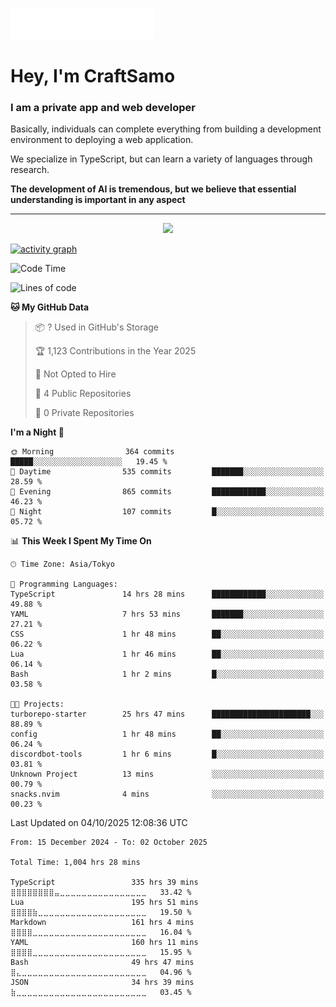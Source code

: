 <img src="images/header.svg"></img>

# Hey, I'm CraftSamo

### I am a private app and web developer

Basically, individuals can complete everything from building a development
environment to deploying a web application.

We specialize in TypeScript, but can learn a variety of languages through
research.

**The development of AI is tremendous, but we believe that essential
understanding is important in any aspect**

---

<p align="center">
  <img alig src="https://github-profile-trophy.vercel.app/?username=craftsamo&theme=onedark&column=-1" />
</p>

[![activity graph](https://github-readme-activity-graph.vercel.app/graph?username=craftsamo&theme=github-dark-dimmed&custom_title=Guilyx%20Activity%20Graph&hide_border=true)](https://github.com/ashutosh00710/github-readme-activity-graph)

<!--START_SECTION:waka-->
![Code Time](http://img.shields.io/badge/Code%20Time-1%2C004%20hrs%2028%20mins-blue)

![Lines of code](https://img.shields.io/badge/From%20Hello%20World%20I%27ve%20Written-581.6%20thousand%20lines%20of%20code-blue)

**🐱 My GitHub Data** 

> 📦 ? Used in GitHub's Storage 
 > 
> 🏆 1,123 Contributions in the Year 2025
 > 
> 🚫 Not Opted to Hire
 > 
> 📜 4 Public Repositories 
 > 
> 🔑 0 Private Repositories 
 > 
**I'm a Night 🦉** 

```text
🌞 Morning                364 commits         █████░░░░░░░░░░░░░░░░░░░░   19.45 % 
🌆 Daytime                535 commits         ███████░░░░░░░░░░░░░░░░░░   28.59 % 
🌃 Evening                865 commits         ████████████░░░░░░░░░░░░░   46.23 % 
🌙 Night                  107 commits         █░░░░░░░░░░░░░░░░░░░░░░░░   05.72 % 
```


📊 **This Week I Spent My Time On** 

```text
🕑︎ Time Zone: Asia/Tokyo

💬 Programming Languages: 
TypeScript               14 hrs 28 mins      ████████████░░░░░░░░░░░░░   49.88 % 
YAML                     7 hrs 53 mins       ███████░░░░░░░░░░░░░░░░░░   27.21 % 
CSS                      1 hr 48 mins        ██░░░░░░░░░░░░░░░░░░░░░░░   06.22 % 
Lua                      1 hr 46 mins        ██░░░░░░░░░░░░░░░░░░░░░░░   06.14 % 
Bash                     1 hr 2 mins         █░░░░░░░░░░░░░░░░░░░░░░░░   03.58 % 

🐱‍💻 Projects: 
turborepo-starter        25 hrs 47 mins      ██████████████████████░░░   88.89 % 
config                   1 hr 48 mins        ██░░░░░░░░░░░░░░░░░░░░░░░   06.24 % 
discordbot-tools         1 hr 6 mins         █░░░░░░░░░░░░░░░░░░░░░░░░   03.81 % 
Unknown Project          13 mins             ░░░░░░░░░░░░░░░░░░░░░░░░░   00.79 % 
snacks.nvim              4 mins              ░░░░░░░░░░░░░░░░░░░░░░░░░   00.23 % 
```


 Last Updated on 04/10/2025 12:08:36 UTC
<!--END_SECTION:waka-->

<!--START_SECTION:waka-simple-->

```text
From: 15 December 2024 - To: 02 October 2025

Total Time: 1,004 hrs 28 mins

TypeScript                 335 hrs 39 mins ⣿⣿⣿⣿⣿⣿⣿⣿⣤⣀⣀⣀⣀⣀⣀⣀⣀⣀⣀⣀⣀⣀⣀⣀⣀   33.42 %
Lua                        195 hrs 51 mins ⣿⣿⣿⣿⣷⣀⣀⣀⣀⣀⣀⣀⣀⣀⣀⣀⣀⣀⣀⣀⣀⣀⣀⣀⣀   19.50 %
Markdown                   161 hrs 4 mins  ⣿⣿⣿⣿⣀⣀⣀⣀⣀⣀⣀⣀⣀⣀⣀⣀⣀⣀⣀⣀⣀⣀⣀⣀⣀   16.04 %
YAML                       160 hrs 11 mins ⣿⣿⣿⣿⣀⣀⣀⣀⣀⣀⣀⣀⣀⣀⣀⣀⣀⣀⣀⣀⣀⣀⣀⣀⣀   15.95 %
Bash                       49 hrs 47 mins  ⣿⣄⣀⣀⣀⣀⣀⣀⣀⣀⣀⣀⣀⣀⣀⣀⣀⣀⣀⣀⣀⣀⣀⣀⣀   04.96 %
JSON                       34 hrs 39 mins  ⣷⣀⣀⣀⣀⣀⣀⣀⣀⣀⣀⣀⣀⣀⣀⣀⣀⣀⣀⣀⣀⣀⣀⣀⣀   03.45 %
```

<!--END_SECTION:waka-simple-->
